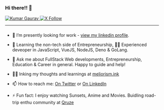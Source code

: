 ### Hi there!! 👋

<div>
  <a href="#">
    <img src="https://komarev.com/ghpvc/?username=ikmrgrv&label=Profile%20views&color=0e75b6&style=flat" alt="Kumar Gaurav" />
  </a>
  <a href="https://twitter.com/intent/follow?screen_name=quriosapien">
    <img alt="X Follow" src="https://img.shields.io/twitter/follow/quriosapien">
  </a>
</div>

---

### 

- 🔭 I’m presently looking for work - [view my linkedin profile](https://linkedin.com/in/heykumargaurav).
- 🌱 Learning the non-tech side of Entrepreneurship, 🥷🏻 Experienced deveoper in JavaScript, VueJS, NodeJS, Deno & GoLang.
- 💬 Ask me about FullStack Web developments, Entrepreneurship, Education & Career in general. Happy to guide and help!
- ✍🏻 Inking my thoughts and learnings at [meliorism.ink](https://meliorism.ink)

- 📫 How to reach me: [On Twitter](https://twitter.com/quriosapien) or [On LinkedIn](https://linkedin.com/in/heykumargaurav)
- ⚡ Fun fact: I enjoy watching Sunsets, Anime and Movies. Buidling road-trip enthu community at [Qruze](https://qruze.in)
